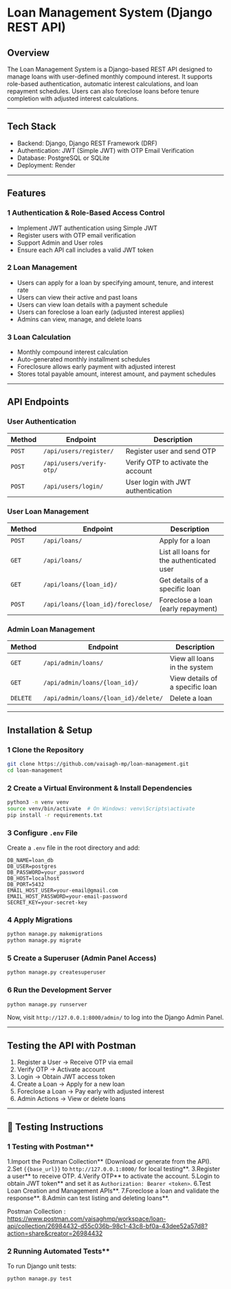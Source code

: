 # Loan Management System (Django REST API)

## Overview
The Loan Management System is a Django-based REST API designed to manage loans with user-defined monthly compound interest. It supports role-based authentication, automatic interest calculations, and loan repayment schedules. Users can also foreclose loans before tenure completion with adjusted interest calculations.

---

## Tech Stack
- Backend: Django, Django REST Framework (DRF)
- Authentication: JWT (Simple JWT) with OTP Email Verification
- Database: PostgreSQL or SQLite
- Deployment: Render

---

## Features
### 1 Authentication & Role-Based Access Control
 * Implement JWT authentication using Simple JWT  
 * Register users with OTP email verification  
 * Support Admin and User roles  
 * Ensure each API call includes a valid JWT token

### 2️ Loan Management
 * Users can apply for a loan by specifying amount, tenure, and interest rate  
 * Users can view their active and past loans  
 * Users can view loan details with a payment schedule  
 * Users can foreclose a loan early (adjusted interest applies)  
 * Admins can view, manage, and delete loans  

### 3️ Loan Calculation
 * Monthly compound interest calculation  
 * Auto-generated monthly installment schedules  
 * Foreclosure allows early payment with adjusted interest  
 * Stores total payable amount, interest amount, and payment schedules

---

## API Endpoints

### User Authentication
| Method | Endpoint                 | Description                        |
|--------|--------------------------|------------------------------------|
| `POST` | `/api/users/register/`   | Register user and send OTP         |
| `POST` | `/api/users/verify-otp/` | Verify OTP to activate the account |
| `POST` | `/api/users/login/`      | User login with JWT authentication |


### User Loan Management
| Method | Endpoint                          | Description                               |
|--------|-----------------------------------|-------------------------------------------|
| `POST` | `/api/loans/`                     | Apply for a loan                          |
| `GET`  | `/api/loans/`                     | List all loans for the authenticated user |
| `GET`  | `/api/loans/{loan_id}/`           | Get details of a specific loan            |
| `POST` | `/api/loans/{loan_id}/foreclose/` | Foreclose a loan (early repayment)        |

### Admin Loan Management
| Method    | Endpoint                             | Description                     |
|-----------|--------------------------------------|---------------------------------|
| `GET`     | `/api/admin/loans/`                  | View all loans in the system    |
| `GET`     | `/api/admin/loans/{loan_id}/`        | View details of a specific loan |
| `DELETE`  | `/api/admin/loans/{loan_id}/delete/` | Delete a loan                   |

---

## Installation & Setup
### 1️ Clone the Repository
```bash
git clone https://github.com/vaisagh-mp/loan-management.git
cd loan-management
```

### 2️ Create a Virtual Environment & Install Dependencies
```bash
python3 -m venv venv
source venv/bin/activate  # On Windows: venv\Scripts\activate
pip install -r requirements.txt
```

### 3️ Configure `.env` File
Create a `.env` file in the root directory and add:
```env
DB_NAME=loan_db
DB_USER=postgres
DB_PASSWORD=your_password
DB_HOST=localhost
DB_PORT=5432
EMAIL_HOST_USER=your-email@gmail.com
EMAIL_HOST_PASSWORD=your-email-password
SECRET_KEY=your-secret-key
```

### 4️ Apply Migrations
```bash
python manage.py makemigrations
python manage.py migrate
```

### 5️ Create a Superuser (Admin Panel Access)
```bash
python manage.py createsuperuser
```

### 6 Run the Development Server
```bash
python manage.py runserver
```

Now, visit `http://127.0.0.1:8000/admin/` to log into the Django Admin Panel.

---

## Testing the API with Postman
1. Register a User → Receive OTP via email
2. Verify OTP → Activate account
3. Login → Obtain JWT access token
4. Create a Loan → Apply for a new loan
5. Foreclose a Loan → Pay early with adjusted interest
6. Admin Actions → View or delete loans

---

## 📝 Testing Instructions

### 1️ Testing with Postman**
1.Import the Postman Collection** (Download or generate from the API).
2.Set `{{base_url}}` to `http://127.0.0.1:8000/` for local testing**.
3.Register a user** to receive OTP.
4.Verify OTP** to activate the account.
5.Login to obtain JWT token** and set it as `Authorization: Bearer <token>`.
6.Test Loan Creation and Management APIs**.
7.Foreclose a loan and validate the response**.
8.Admin can test listing and deleting loans**.

Postman Collection : https://www.postman.com/vaisaghmp/workspace/loan-api/collection/26984432-d55c036b-98c1-43c8-bf0a-43dee52a57d8?action=share&creator=26984432

### 2️ Running Automated Tests**
To run Django unit tests:
```bash
python manage.py test
```



